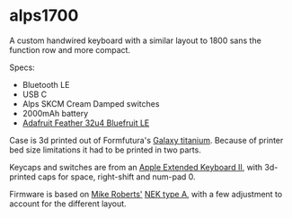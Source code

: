 # alps1700

A custom handwired keyboard with a similar layout to 1800 sans the function row and more compact.

Specs:
- Bluetooth LE
- USB C
- Alps SKCM Cream Damped switches
- 2000mAh battery
- [Adafruit Feather 32u4 Bluefruit LE](https://www.adafruit.com/product/2829) 

Case is 3d printed out of Formfutura's [Galaxy titanium](https://www.partsbuilt.com/galaxy-pla-titanium-silver-formfutura/). Because of printer bed size limitations it had to be printed in two parts. 

Keycaps and switches are from an [Apple Extended Keyboard II](https://deskthority.net/wiki/Apple_Extended_Keyboard_II), with 3d-printed caps for space, right-shift and num-pad 0.


Firmware is based on [Mike Roberts'](https://github.com/ecopoesis) [NEK type A](https://github.com/qmk/qmk_firmware/tree/master/keyboards/nek_type_a), with a few adjustment to account for the different layout.

